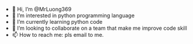 - 👋 Hi, I’m @MrLuong369
- 👀 I’m interested in python programming language
- 🌱 I’m currently learning python code
- 💞️ I’m looking to collaborate on a team that make me improve code skill
- 📫 How to reach me: pls email to me.

<!---
MrLuong369/MrLuong369 is a ✨ special ✨ repository because its `README.md` (this file) appears on your GitHub profile.
You can click the Preview link to take a look at your changes.
--->
